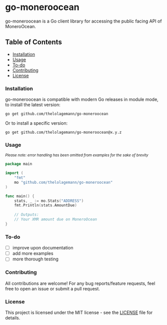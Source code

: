 # go-moneroocean

go-moneroocean is a Go client library for accessing the public facing API of MoneroOcean.

## Table of Contents
* [Installation](#installation)
* [Usage](#usage)
* [To-do](#todo)
* [Contributing](#contributing)
* [License](#license)

### Installation

go-moneroocean is compatible with modern Go releases in module mode, to install the latest version:
```shell
go get github.com/thelolagemann/go-moneroocean
```

Or to install a specific version:
```shell
go get github.com/thelolagemann/go-moneroocean@x.y.z
```

### Usage
<sup>*Please note: error handling has been omitted from examples for the sake of brevity*</sup>

```go
package main

import (
	"fmt"
	mo "github.com/thelolagemann/go-moneroocean"
)

func main() {
	stats, _ := mo.Stats("ADDRESS")
	fmt.Println(stats.AmountDue)
	
	// Outputs:
	// Your XMR amount due on MoneroOcean
}
```

### To-do
- [ ] improve upon documentation
- [ ] add more examples
- [ ] more thorough testing

### Contributing

All contributions are welcome! For any bug reports/feature requests, feel free to open an issue or submit a pull request. 

### License
This project is licensed under the MIT license - see the [LICENSE](https://github.com/thelolagemann/go-moneroocean/blob/main/LICENSE) file for details.